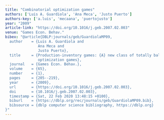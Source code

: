 ```yaml
---
title: "Combinatorial optimization games"
authors: ['Luis A. Guardiola', 'Ana Meca', 'Justo Puerto']
authors-key: ['a.luis', 'mecaana', 'puertojusto']
year: "2009"
article-link: "https://doi.org/10.1016/j.geb.2007.02.003"
venue: "Games Econ. Behav."
bibex: "@article{DBLP:journals/geb/GuardiolaMP09,
  author    = {Luis A. Guardiola and
               Ana Meca and
               Justo Puerto},
  title     = {Production-inventory games: {A} new class of totally balanced combinatorial
               optimization games},
  journal   = {Games Econ. Behav.},
  volume    = {65},
  number    = {1},
  pages     = {205--219},
  year      = {2009},
  url       = {https://doi.org/10.1016/j.geb.2007.02.003},
  doi       = {10.1016/j.geb.2007.02.003},
  timestamp = {Sat, 22 Feb 2020 13:48:15 +0100},
  biburl    = {https://dblp.org/rec/journals/geb/GuardiolaMP09.bib},
  bibsource = {dblp computer science bibliography, https://dblp.org}
}"
---
```

